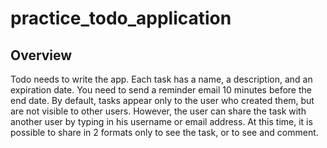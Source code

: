 # practice_todo_application

## Overview
Todo needs to write the app. Each task has a name, a description, and an expiration date. You need to send a reminder email 10 minutes before the end date. By default, tasks appear only to the user who created them, but are not visible to other users. However, the user can share the task with another user by typing in his username or email address. At this time, it is possible to share in 2 formats only to see the task, or to see and comment.
